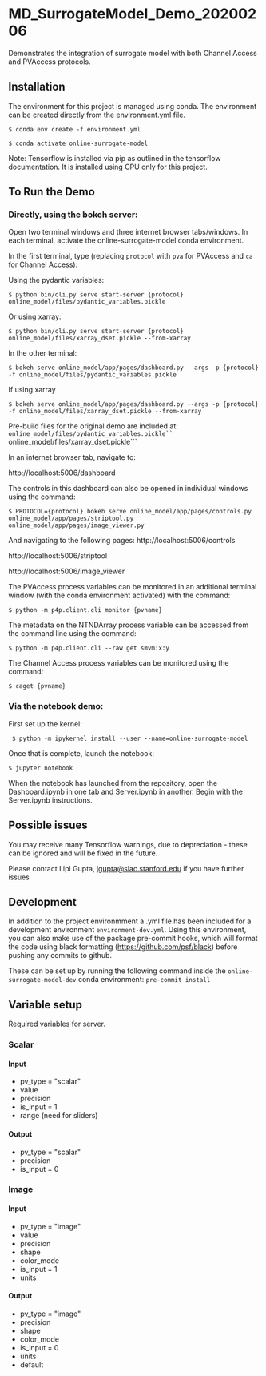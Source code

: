 # MD_SurrogateModel_Demo_20200206
Demonstrates the integration of surrogate model with both Channel Access and PVAccess protocols.


## Installation
The environment for this project is managed using conda. The environment can be created directly from the environment.yml file.

```
$ conda env create -f environment.yml
```
```
$ conda activate online-surrogate-model
```

Note: Tensorflow is installed via pip as outlined in the tensorflow documentation. It is installed using CPU only for this project.


## To Run the Demo

### Directly, using the bokeh server:

Open two terminal windows and three internet browser tabs/windows. In each terminal, activate the online-surrogate-model conda environment.

In the first terminal, type (replacing `protocol` with `pva` for PVAccess and `ca` for Channel Access):

Using the pydantic variables:
```
$ python bin/cli.py serve start-server {protocol} online_model/files/pydantic_variables.pickle
```
Or using xarray:
```
$ python bin/cli.py serve start-server {protocol} online_model/files/xarray_dset.pickle --from-xarray
```


In the other terminal:

```
$ bokeh serve online_model/app/pages/dashboard.py --args -p {protocol} -f online_model/files/pydantic_variables.pickle
```

If using xarray
```
$ bokeh serve online_model/app/pages/dashboard.py --args -p {protocol} -f online_model/files/xarray_dset.pickle --from-xarray
```

Pre-build files for the original demo are included at:
```online_model/files/pydantic_variables.pickle``
```online_model/files/xarray_dset.pickle```


In an internet browser tab, navigate to:

http://localhost:5006/dashboard

The controls in this dashboard can also be opened in individual windows using the command:

```
$ PROTOCOL={protocol} bokeh serve online_model/app/pages/controls.py online_model/app/pages/striptool.py online_model/app/pages/image_viewer.py
```

And navigating to the following pages:
http://localhost:5006/controls

http://localhost:5006/striptool

http://localhost:5006/image_viewer



The PVAccess process variables can be monitored in an additional terminal window (with the conda environment activated) with the command:
```
$ python -m p4p.client.cli monitor {pvname}
```

The metadata on the NTNDArray process variable can be accessed from the command line using the command:
```
$ python -m p4p.client.cli --raw get smvm:x:y
```

The Channel Access process variables can be monitored using the command:
```
$ caget {pvname}
```

### Via the notebook demo:
First set up the kernel:

` $ python -m ipykernel install --user --name=online-surrogate-model`

Once that is complete, launch the notebook:

` $ jupyter notebook `

When the notebook has launched from the repository, open the Dashboard.ipynb in one tab and Server.ipynb in another. Begin with the Server.ipynb instructions.

## Possible issues
You may receive many Tensorflow warnings, due to depreciation - these can be ignored and will be fixed in the future.

Please contact Lipi Gupta, lgupta@slac.stanford.edu if you have further issues

## Development

In addition to the project environmment a .yml file has been included for a development environment `environment-dev.yml`. Using this environment, you can also make use of the package pre-commit hooks, which will format the code using black formatting (https://github.com/psf/black) before pushing any commits to github.

These can be set up by running the following command inside the `online-surrogate-model-dev` conda environment:
`pre-commit install`

## Variable setup

Required variables for server.

### Scalar

#### Input
- pv_type = "scalar"
- value
- precision
- is_input = 1
- range (need for sliders)

#### Output
- pv_type = "scalar"
- precision
- is_input = 0

### Image

#### Input
- pv_type = "image"
- value
- precision
- shape
- color_mode
- is_input = 1
- units

#### Output
- pv_type = "image"
- precision
- shape
- color_mode
- is_input = 0
- units
- default
